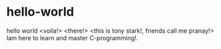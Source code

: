 # hello-world
hello world 
<voila!>
<hi> <there!>
<this is tony stark!, friends call me pranay!>
 Iam here to learn and master C-programming!.
<thank you>
